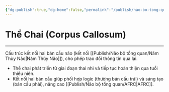 ```yaml
---
{"dg-publish":true,"dg-home":false,"permalink":"/publish/nao-bo-tong-quan/the-chai/","dgPassFrontmatter":true,"noteIcon":"","updated":"2025-01-12T15:20:30.483+07:00"}
---
```


# Thể Chai (Corpus Callosum)
---

Cấu trúc kết nối hai bán cầu não (kết nối [[Publish/Não bộ tổng quan/Năm Thùy Não\|Năm Thùy Não]]), cho phép trao đổi thông tin qua lại.

- Thể chai phát triển từ giai đoạn thai nhi và tiếp tục hoàn thiện qua tuổi thiếu niên.
- Kết nối hai bán cầu giúp phối hợp logic (thường bán cầu trái) và sáng tạo (bán cầu phải), nâng cao [[Publish/Não bộ tổng quan/AFRC\|AFRC]].

